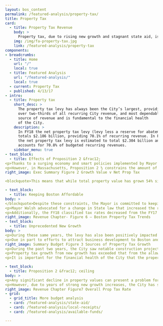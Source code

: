 ```yaml
---
layout: bos_content
permalink: /featured-analysis/property-tax/
title: Property Tax
card:
  - title: Property Tax Revenue
    body: >
      Property tax, due to rising new growth and stagnant state aid, is a larger part of Boston’s revenue.
    img: /img/fa-property-tax.jpg
    link: /featured-analysis/property-tax
components:
- breadcrumbs:
  - title: Home
    url: "/"
    local: true
  - title: Featured Analysis
    url: "/featured-analysis/"
    local: true
  - current: Property Tax
  - published: 4/13/17
- intro:
  - title: Property tax
    short_desc: >
      The property tax levy has always been the City’s largest, providing 
      over two-thirds of all recurring City revenue, and most dependable 
      source of revenue and is fundamental to the financial health 
      of the City. 
    description: >
      In FY18 the net property tax levy (levy less a reserve for abatements) 
      totals $2.186 billion, providing 70.1% of recurring revenue. In FY19, 
      the net property tax levy is estimated to total $2.304 billion and 
      accounts for 70.8% of budgeted recurring revenues.
    sidebar_menu: true    
- text_block:
  - title: Effects of Proposition 2 &frac12;
<p>Thanks to a surging economy and smart policies implemented by Mayor Walsh, property values in Boston continue to rise steadily. In FY17, property values increased by $15.9 billion or 12.4%, and in FY18, property values increased by $9.9 billion or 6.9% to $153.9 billion.</p>
<p>However, in Massachusetts, Proposition 2 ½ constrains the amount of property tax revenue the City can raise each year from its existing tax base. Proposition 2 ½ limits the property tax levy in a city or town to no more than 2.5% of the total fair cash value of all taxable real and personal property.  It also limits the total property tax levy to no more than a 2.5% increase over the prior year’s total levy with certain provisions for new construction.</p>
right_image: Exec Summary Figure 2 Growth Value v Net Prop Tax 

<blockquote>This means that while total property value has grown 54% since FY14, property tax revenue has grown by only 25%. In each year since FY85, the City has increased its levy by the 2.5% allowable under the limits set forth in Proposition 2 &frac12;</blockquote>

- text_block:
  - title: Keeping Boston Affordable
body: >
</blockquote>Despite these constraints, the Mayor is committed to keeping residential property tax bills down to retain more low and middle class homeowners in the city. Policies the Mayor has pursued are demonstrating success, as residential taxes fall 41% below last year’s statewide average.</blockquote>  
<p>Mayor Walsh advocated for a change in State law that increased the residential exemption limit from 30% to 35% of the average assessed value of all Class One residential properties. This year, the City Council, with the approval of the Mayor, once again chose the maximum exemption allowed by law. The FY18 residential exemption amount increased by $106 over last year’s amount.<p>
<p>Additionally, the FY18 classified tax rates decreased from the FY17 levels, resulting in substantial savings for the City’s residential taxpayers, while still maximizing its taxable levy.<p>
right_image: Revenue Chapter- Figure 6 – Boston Property Tax Trends
- text_block:
  - title: Unprecedented New Growth
body: >
<p>During these same years, the levy has also been positively impacted by taxable new value or “new growth” that is excluded from the levy limit. New growth can arise from both real and personal property.<p>  
<p>Due in part to efforts to attract business development to Boston and grow its housing stock, Boston experienced unprecedented new growth property tax revenue over the past two fiscal years. In FY19, we expect new growth to continue, but will likely not exceed experiences in FY17 and FY18. New growth is expected to be approximately $55.0 million in FY19, which is very high compared to historical levels of new growth seen prior to FY17.<p>
right_image: Summary Budget Figure 3 Sources of Property Tax Growth
<p>During the past two years, the City saw notable construction projects in the Seaport District, the Fenway area and Brighton Landing enter the tax base. Other major projects such as Clippership Wharf in East Boston and South Bay Town Center in Dorchester will move to completion and impact new growth. A large segment of the new growth being developed in the city is in the form of mixed use developments.  They consist of commercial spaces at the lower levels with larger proportions of residential space above.  During FY18, over 50% of the residential new growth was due to new condominiums created in all neighborhoods in the city.<p>
<p>Property tax growth from new growth has exceeded that from the allowable 2.5% increase in 22 of the last 35 years. However, as was evident during the last recession – new growth revenue is volatile, and depends on the development cycle.<p>
<p>It is important for the financial health of the City that the property tax levy continues to grow, but efforts continue to reduce reliance on the property tax through increasing existing or establishing new local revenue sources.<p>

- text_block:
  - title: Proposition 2 &frac12; ceiling 
body: >
<p>Any significant decline in property values can present a problem for cities as dependent on the property tax as Boston. As property values decreased in the early 1990’s, and the City continued each year to maximize the allowable levy increase under Proposition 2 ½, the levy rapidly approached the levy ceiling of 2.5% of total assessed value. Reaching the 2.5% ceiling would have further limited the City’s capacity to increase the annual levy.<p>
<p>However, due to years of strong new growth increases, the City has some space between its FY18 net effective tax rate of 1.44% and the tax levy ceiling of 2.5%. If the real estate market were to depreciate, the City’s lack of proximity to the 2.5% property tax rate threshold will insulate revenues from an immediate shock. However, if values were depressed long enough, future growth of the property tax would be impaired.<p>
right_image: Revenue Chapter Figure7 Overall Prop Tax Rate 
- grid:
  - grid_title: More budget analysis
  - card: /featured-analysis/state-aid/
  - card: /featured-analysis/local-receipts/
  - card: /featured-analysis/available-funds/

---
```

